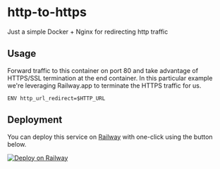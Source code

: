 # http-to-https
Just a simple Docker + Nginx for redirecting http traffic 

## Usage
Forward traffic to this container on port 80 and take advantage of HTTPS/SSL termination at the end container. In this particular example we're leveraging Railway.app to terminate the HTTPS traffic for us. 
```
ENV http_url_redirect=$HTTP_URL
```

## Deployment 
You can deploy this service on [Railway](https://railway.app) with
one-click using the button below.

[![Deploy on Railway](https://railway.app/button.svg)](https://railway.app/template/g_FrP_?referralCode=2iJtNj)
